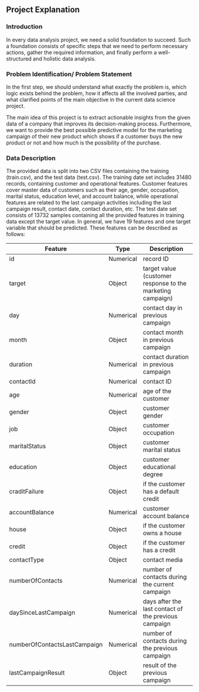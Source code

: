 ## Project Explanation

### Introduction
In every data analysis project, we need a solid foundation to succeed. Such a foundation consists of specific steps that we need to perform necessary actions, gather the required information, and finally perform a well-structured and holistic data analysis.

### Problem Identification/ Problem Statement
In the first step, we should understand what exactly the problem is, which logic exists behind the problem, how it affects all the involved parties, and what clarified points of the main objective in the current data science project.

The main idea of this project is to extract actionable insights from the given data of a company that improves its decision-making process. Furthermore, we want to provide the best possible predictive model for the marketing campaign of their new product which shows if a customer buys the new product or not and how much is the possibility of the purchase.

### Data Description
The provided data is split into two CSV files containing the training (train.csv), and the test data (test.csv). The training date set includes 31480 records, containing customer and operational features. Customer features cover master data of customers such as their age, gender, occupation, marital status, education level, and account balance, while operational features are related to the last campaign activities including the last campaign result, contact date, contact duration, etc. The test date set consists of 13732 samples containing all the provided features in training data except the target value. In general, we have 19 features and one target variable that should be predicted. These features can be described as follows:

| Feature | Type | Description |
|---|---|---|
| id | Numerical | record ID |
| target | Object | target value (customer response to the marketing campaign) |
| day | Numerical | contact day in previous campaign |
| month | Object | contact month in previous campaign |
| duration | Numerical | contact duration in previous campaign |
| contactId | Numerical | contact ID |
| age | Numerical | age of the customer |
| gender | Object | customer gender |
| job | Object | customer occupation |
| maritalStatus | Object | customer marital status |
| education | Object | customer educational degree |
| craditFailure | Object | if the customer has a default credit |
| accountBalance | Numerical | customer account balance |
| house | Object | if the customer owns a house |
| credit | Object | if the customer has a credit |
| contactType | Object | contact media |
| numberOfContacts | Numerical | number of contacts during the current campaign |
| daySinceLastCampaign | Numerical | days after the last contact of the previous campaign |
| numberOfContactsLastCampaign | Numerical | number of contacts during the previous campaign |
| lastCampaignResult | Object | result of the previous campaign |
